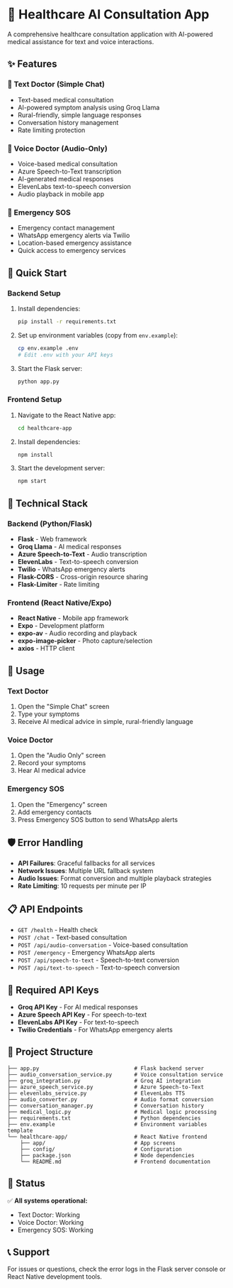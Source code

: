 # 🏥 Healthcare AI Consultation App

A comprehensive healthcare consultation application with AI-powered medical assistance for text and voice interactions.

## ✨ Features

### 💬 Text Doctor (Simple Chat)
- Text-based medical consultation
- AI-powered symptom analysis using Groq Llama
- Rural-friendly, simple language responses
- Conversation history management
- Rate limiting protection

### 🎤 Voice Doctor (Audio-Only)
- Voice-based medical consultation
- Azure Speech-to-Text transcription
- AI-generated medical responses
- ElevenLabs text-to-speech conversion
- Audio playback in mobile app

### 🚨 Emergency SOS
- Emergency contact management
- WhatsApp emergency alerts via Twilio
- Location-based emergency assistance
- Quick access to emergency services

## 🚀 Quick Start

### Backend Setup
1. Install dependencies:
   ```bash
   pip install -r requirements.txt
   ```

2. Set up environment variables (copy from `env.example`):
   ```bash
   cp env.example .env
   # Edit .env with your API keys
   ```

3. Start the Flask server:
   ```bash
   python app.py
   ```

### Frontend Setup
1. Navigate to the React Native app:
   ```bash
   cd healthcare-app
   ```

2. Install dependencies:
   ```bash
   npm install
   ```

3. Start the development server:
   ```bash
   npm start
   ```

## 🔧 Technical Stack

### Backend (Python/Flask)
- **Flask** - Web framework
- **Groq Llama** - AI medical responses
- **Azure Speech-to-Text** - Audio transcription
- **ElevenLabs** - Text-to-speech conversion
- **Twilio** - WhatsApp emergency alerts
- **Flask-CORS** - Cross-origin resource sharing
- **Flask-Limiter** - Rate limiting

### Frontend (React Native/Expo)
- **React Native** - Mobile app framework
- **Expo** - Development platform
- **expo-av** - Audio recording and playback
- **expo-image-picker** - Photo capture/selection
- **axios** - HTTP client

## 📱 Usage

### Text Doctor
1. Open the "Simple Chat" screen
2. Type your symptoms
3. Receive AI medical advice in simple, rural-friendly language

### Voice Doctor
1. Open the "Audio Only" screen
2. Record your symptoms
3. Hear AI medical advice

### Emergency SOS
1. Open the "Emergency" screen
2. Add emergency contacts
3. Press Emergency SOS button to send WhatsApp alerts

## 🛡️ Error Handling

- **API Failures**: Graceful fallbacks for all services
- **Network Issues**: Multiple URL fallback system
- **Audio Issues**: Format conversion and multiple playback strategies
- **Rate Limiting**: 10 requests per minute per IP

## 📋 API Endpoints

- `GET /health` - Health check
- `POST /chat` - Text-based consultation
- `POST /api/audio-conversation` - Voice-based consultation
- `POST /emergency` - Emergency WhatsApp alerts
- `POST /api/speech-to-text` - Speech-to-text conversion
- `POST /api/text-to-speech` - Text-to-speech conversion

## 🔑 Required API Keys

- **Groq API Key** - For AI medical responses
- **Azure Speech API Key** - For speech-to-text
- **ElevenLabs API Key** - For text-to-speech
- **Twilio Credentials** - For WhatsApp emergency alerts

## 📁 Project Structure

```
├── app.py                              # Flask backend server
├── audio_conversation_service.py       # Voice consultation service
├── groq_integration.py                 # Groq AI integration
├── azure_speech_service.py             # Azure Speech-to-Text
├── elevenlabs_service.py               # ElevenLabs TTS
├── audio_converter.py                  # Audio format conversion
├── conversation_manager.py             # Conversation history
├── medical_logic.py                    # Medical logic processing
├── requirements.txt                    # Python dependencies
├── env.example                         # Environment variables template
└── healthcare-app/                     # React Native frontend
    ├── app/                            # App screens
    ├── config/                         # Configuration
    ├── package.json                    # Node dependencies
    └── README.md                       # Frontend documentation
```

## 🎯 Status

✅ **All systems operational:**
- Text Doctor: Working
- Voice Doctor: Working  
- Emergency SOS: Working

## 📞 Support

For issues or questions, check the error logs in the Flask server console or React Native development tools.
